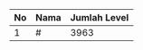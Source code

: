 | No | Nama            | Jumlah Level |
|----|-----------------|--------------|
| 1  | #    |    3963        |
